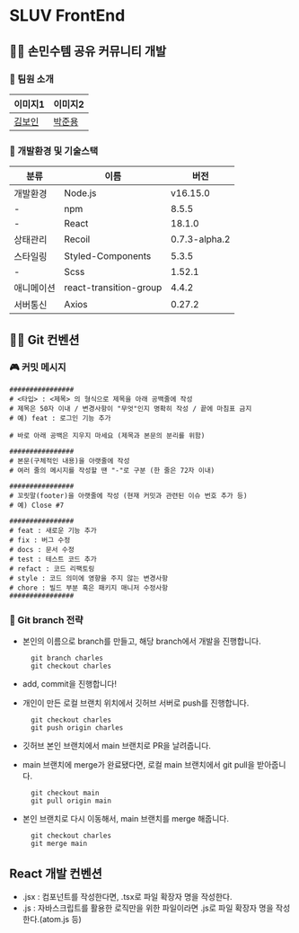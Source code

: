 # SLUV FrontEnd

## 🤰🏻 손민수템 공유 커뮤니티 개발
### 👻 팀원 소개
|이미지1|이미지2|
|---|---|
|[김보인](https://github.com/Boin-Kau)|[박준용](https://github.com/ezenjun)|

### 🥾 개발환경 및 기술스택
|분류|이름|버전|
|---|---|---|
|개발환경|Node.js|v16.15.0|
|-|npm|8.5.5|
|-|React|18.1.0|
|상태관리|Recoil|0.7.3-alpha.2|
|스타일링|Styled-Components|5.3.5|
|-|Scss|1.52.1|
|애니메이션|react-transition-group|4.4.2|
|서버통신|Axios|0.27.2|


## 👐🏻 Git 컨벤션
### 🎮 커밋 메시지
```
################
# <타입> : <제목> 의 형식으로 제목을 아래 공백줄에 작성
# 제목은 50자 이내 / 변경사항이 "무엇"인지 명확히 작성 / 끝에 마침표 금지
# 예) feat : 로그인 기능 추가

# 바로 아래 공백은 지우지 마세요 (제목과 본문의 분리를 위함)

################
# 본문(구체적인 내용)을 아랫줄에 작성
# 여러 줄의 메시지를 작성할 땐 "-"로 구분 (한 줄은 72자 이내)

################
# 꼬릿말(footer)을 아랫줄에 작성 (현재 커밋과 관련된 이슈 번호 추가 등)
# 예) Close #7

################
# feat : 새로운 기능 추가
# fix : 버그 수정
# docs : 문서 수정
# test : 테스트 코드 추가
# refact : 코드 리팩토링
# style : 코드 의미에 영향을 주지 않는 변경사항
# chore : 빌드 부분 혹은 패키지 매니저 수정사항
################
```
  
  
### 🎹 Git branch 전략
- 본인의 이름으로 branch를 만들고, 해당 branch에서 개발을 진행합니다. 
  ```
    git branch charles
    git checkout charles
  ```
- add, commit을 진행합니다! 
- 개인이 만든 로컬 브랜치 위치에서 깃허브 서버로 push를 진행합니다. 
  ```
    git checkout charles
    git push origin charles
  ```

- 깃허브 본인 브랜치에서 main 브랜치로 PR을 날려줍니다. 
- main 브랜치에 merge가 완료됐다면, 로컬 main 브랜치에서 git pull을 받아줍니다. 
  ```
    git checkout main
    git pull origin main
  ```
- 본인 브랜치로 다시 이동해서, main 브랜치를 merge 해줍니다.
  ```
    git checkout charles
    git merge main
  ```


## React 개발 컨벤션
- .jsx : 컴포넌트를 작성한다면, .tsx로 파일 확장자 명을 작성한다.
- .js : 자바스크립트를 활용한 로직만을 위한 파일이라면 .js로 파일 확장자 명을 작성한다.(atom.js 등)




